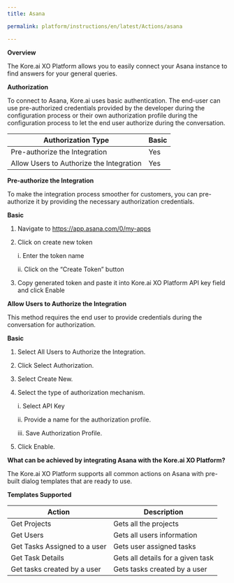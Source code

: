 ```yaml
---
title: Asana

permalink: platform/instructions/en/latest/Actions/asana

---
```


<base target="_blank">
<container>

**Overview**

The Kore.ai XO Platform allows you to easily connect your Asana instance to find answers for your general queries.

</container>

<container>

**Authorization**
 
To connect to Asana, Kore.ai uses basic authentication. The end-user can use pre-authorized credentials provided by the developer during the configuration process or their own authorization profile during the configuration process to let the end user authorize during the conversation.
 
 
 |Authorization Type                      | Basic |
 |----------------------------------------|-------|
 |Pre-authorize the Integration           |  Yes  |
 |Allow Users to Authorize the Integration|  Yes  |


**Pre-authorize the Integration**
 
 To make the integration process smoother for customers, you can pre-authorize it by providing the necessary authorization credentials.

**Basic**
 
1. Navigate to https://app.asana.com/0/my-apps
 
2. Click on create new token
 
    i. Enter the token name
 
    ii. Click on the “Create Token” button
 
3. Copy generated token and paste it into Kore.ai XO Platform API key field and click Enable

 
**Allow Users to Authorize the Integration**
 
This method requires the end user to provide credentials during the conversation for authorization.
 
**Basic**
 
1. Select All Users to Authorize the Integration.
 
2. Click Select Authorization.
 
3. Select Create New.
 
4. Select the type of authorization mechanism. 
 
   i.  Select API Key
 
   ii.  Provide a name for the authorization profile.
 
   iii.  Save Authorization Profile.
 
 5.  Click Enable.
 
 </container>
 
 <container>

**What can be achieved by integrating Asana with the Kore.ai XO Platform?**
 
 The Kore.ai XO Platform supports all common actions on Asana with pre-built dialog templates that are ready to use.
 
**Templates Supported**

| Action           | Description            |
|------------------|------------------------|
|Get Projects     |Gets all the projects|
|Get Users     |Gets all users information|
|Get Tasks Assigned to a user    |Gets user assigned tasks|
|Get Task Details     |Gets all details for a given task|
|Get tasks created by a user     |Gets tasks created by a user|

</container>
